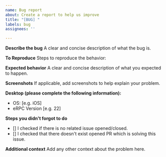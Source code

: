 ```yaml
---
name: Bug report
about: Create a report to help us improve
title: "[BUG] "
labels: bug
assignees: ''

---
```


**Describe the bug**
A clear and concise description of what the bug is.

**To Reproduce**
Steps to reproduce the behavior:

**Expected behavior**
A clear and concise description of what you expected to happen.

**Screenshots**
If applicable, add screenshots to help explain your problem.

**Desktop (please complete the following information):**

- OS: [e.g. iOS]
- eRPC Version [e.g. 22]

**Steps you didn't forgot to do**

- [] I checked if there is no related issue opened/closed.
- [] I checked that there doesn't exist opened PR which is solving this issue.

**Additional context**
Add any other context about the problem here.
